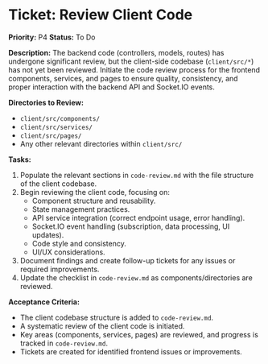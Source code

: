 # Ticket: Review Client Code

**Priority:** P4
**Status:** To Do

**Description:**
The backend code (controllers, models, routes) has undergone significant review, but the client-side codebase (`client/src/*`) has not yet been reviewed. Initiate the code review process for the frontend components, services, and pages to ensure quality, consistency, and proper interaction with the backend API and Socket.IO events.

**Directories to Review:**
-   `client/src/components/`
-   `client/src/services/`
-   `client/src/pages/`
-   Any other relevant directories within `client/src/`

**Tasks:**
1.  Populate the relevant sections in `code-review.md` with the file structure of the client codebase.
2.  Begin reviewing the client code, focusing on:
    -   Component structure and reusability.
    -   State management practices.
    -   API service integration (correct endpoint usage, error handling).
    -   Socket.IO event handling (subscription, data processing, UI updates).
    -   Code style and consistency.
    -   UI/UX considerations.
3.  Document findings and create follow-up tickets for any issues or required improvements.
4.  Update the checklist in `code-review.md` as components/directories are reviewed.

**Acceptance Criteria:**
-   The client codebase structure is added to `code-review.md`.
-   A systematic review of the client code is initiated.
-   Key areas (components, services, pages) are reviewed, and progress is tracked in `code-review.md`.
-   Tickets are created for identified frontend issues or improvements. 